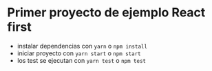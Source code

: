 # Primer proyecto de ejemplo React first

- instalar dependencias con `yarn` o `npm install`
- iniciar proyecto con `yarn start` o `npm start`
- los test se ejecutan con `yarn test` o `npm test`
